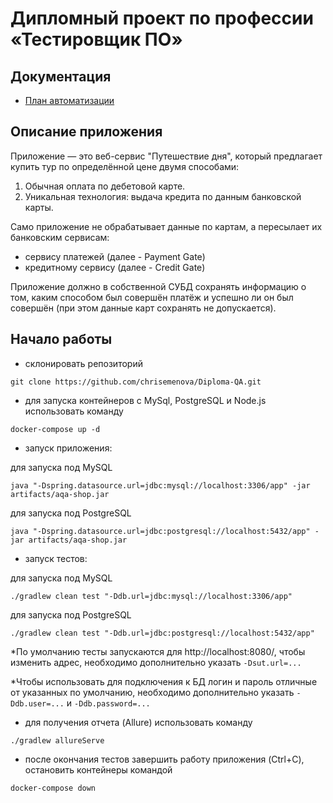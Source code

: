 # Дипломный проект по профессии «Тестировщик ПО»

## Документация

+ [План автоматизации](https://github.com/chrisemenova/Diploma-QA/blob/main/docs/Plan.md)

## Описание приложения
Приложение — это веб-сервис "Путешествие дня", который предлагает купить тур по определённой цене двумя способами:

1. Обычная оплата по дебетовой карте.
2. Уникальная технология: выдача кредита по данным банковской карты.

Само приложение не обрабатывает данные по картам, а пересылает их банковским сервисам:

+ сервису платежей (далее - Payment Gate)
+ кредитному сервису (далее - Credit Gate)

Приложение должно в собственной СУБД сохранять информацию о том, каким способом был совершён платёж и успешно ли он был совершён (при этом данные карт сохранять не допускается).

## Начало работы

+ склонировать репозиторий 
```
git clone https://github.com/chrisemenova/Diploma-QA.git
```

+ для запуска контейнеров с MySql, PostgreSQL и Node.js использовать команду 
```
docker-compose up -d
```

+ запуск приложения:

для запуска под MySQL
```  
java "-Dspring.datasource.url=jdbc:mysql://localhost:3306/app" -jar artifacts/aqa-shop.jar
```
  для запуска под PostgreSQL
```  
java "-Dspring.datasource.url=jdbc:postgresql://localhost:5432/app" -jar artifacts/aqa-shop.jar
```
+ запуск тестов:

для запуска под MySQL
```
./gradlew clean test "-Ddb.url=jdbc:mysql://localhost:3306/app"
```
   для запуска под PostgreSQL
    
```
./gradlew clean test "-Ddb.url=jdbc:postgresql://localhost:5432/app"
```  
  
*По умолчанию тесты запускаются для http://localhost:8080/, чтобы изменить адрес, необходимо дополнительно указать `-Dsut.url=...`
  
*Чтобы использовать для подключения к БД логин и пароль отличные от указанных по умолчанию, необходимо дополнительно указать `-Ddb.user=...` и `-Ddb.password=...`

+ для получения отчета (Allure) использовать команду 
```
./gradlew allureServe
```

+ после окончания тестов завершить работу приложения (Ctrl+C), остановить контейнеры командой 
```
docker-compose down
```
